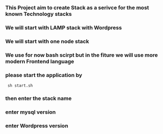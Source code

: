 
### This Project aim to create Stack as a serivce for the most known Technology stacks 

### We will start with LAMP stack with Wordpress
### We will start with one node stack 
### We use for now bash scirpt but in the fiture we will use more modern Frontend language 


### please start the application by 

``` sh start.sh```

### then enter the stack name 
### enter  mysql version 
### enter Wordpress version
